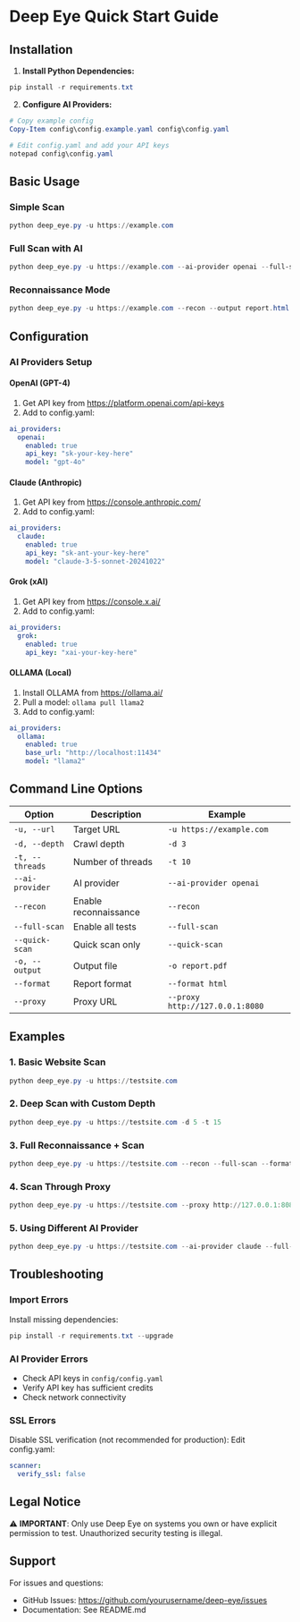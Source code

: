 # Deep Eye Quick Start Guide

## Installation

1. **Install Python Dependencies:**
```powershell
pip install -r requirements.txt
```

2. **Configure AI Providers:**
```powershell
# Copy example config
Copy-Item config\config.example.yaml config\config.yaml

# Edit config.yaml and add your API keys
notepad config\config.yaml
```

## Basic Usage

### Simple Scan
```powershell
python deep_eye.py -u https://example.com
```

### Full Scan with AI
```powershell
python deep_eye.py -u https://example.com --ai-provider openai --full-scan
```

### Reconnaissance Mode
```powershell
python deep_eye.py -u https://example.com --recon --output report.html
```

## Configuration

### AI Providers Setup

#### OpenAI (GPT-4)
1. Get API key from https://platform.openai.com/api-keys
2. Add to config.yaml:
```yaml
ai_providers:
  openai:
    enabled: true
    api_key: "sk-your-key-here"
    model: "gpt-4o"
```

#### Claude (Anthropic)
1. Get API key from https://console.anthropic.com/
2. Add to config.yaml:
```yaml
ai_providers:
  claude:
    enabled: true
    api_key: "sk-ant-your-key-here"
    model: "claude-3-5-sonnet-20241022"
```

#### Grok (xAI)
1. Get API key from https://console.x.ai/
2. Add to config.yaml:
```yaml
ai_providers:
  grok:
    enabled: true
    api_key: "xai-your-key-here"
```

#### OLLAMA (Local)
1. Install OLLAMA from https://ollama.ai/
2. Pull a model: `ollama pull llama2`
3. Add to config.yaml:
```yaml
ai_providers:
  ollama:
    enabled: true
    base_url: "http://localhost:11434"
    model: "llama2"
```

## Command Line Options

| Option | Description | Example |
|--------|-------------|---------|
| `-u, --url` | Target URL | `-u https://example.com` |
| `-d, --depth` | Crawl depth | `-d 3` |
| `-t, --threads` | Number of threads | `-t 10` |
| `--ai-provider` | AI provider | `--ai-provider openai` |
| `--recon` | Enable reconnaissance | `--recon` |
| `--full-scan` | Enable all tests | `--full-scan` |
| `--quick-scan` | Quick scan only | `--quick-scan` |
| `-o, --output` | Output file | `-o report.pdf` |
| `--format` | Report format | `--format html` |
| `--proxy` | Proxy URL | `--proxy http://127.0.0.1:8080` |

## Examples

### 1. Basic Website Scan
```powershell
python deep_eye.py -u https://testsite.com
```

### 2. Deep Scan with Custom Depth
```powershell
python deep_eye.py -u https://testsite.com -d 5 -t 15
```

### 3. Full Reconnaissance + Scan
```powershell
python deep_eye.py -u https://testsite.com --recon --full-scan --format pdf -o full_report.pdf
```

### 4. Scan Through Proxy
```powershell
python deep_eye.py -u https://testsite.com --proxy http://127.0.0.1:8080
```

### 5. Using Different AI Provider
```powershell
python deep_eye.py -u https://testsite.com --ai-provider claude --full-scan
```

## Troubleshooting

### Import Errors
Install missing dependencies:
```powershell
pip install -r requirements.txt --upgrade
```

### AI Provider Errors
- Check API keys in `config/config.yaml`
- Verify API key has sufficient credits
- Check network connectivity

### SSL Errors
Disable SSL verification (not recommended for production):
Edit config.yaml:
```yaml
scanner:
  verify_ssl: false
```

## Legal Notice

⚠️ **IMPORTANT**: Only use Deep Eye on systems you own or have explicit permission to test. Unauthorized security testing is illegal.

## Support

For issues and questions:
- GitHub Issues: https://github.com/yourusername/deep-eye/issues
- Documentation: See README.md
